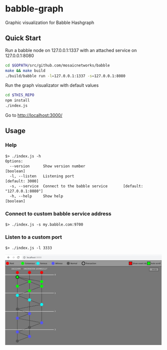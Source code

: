 # babble-graph
Graphic visualization for Babble Hashgraph

## Quick Start

Run a babble node on 127.0.0.1:1337 with an attached service on 127.0.0.1:8080

```bash
cd $GOPATH/src/github.com/mosaicnetworks/babble
make && make build
./build/babble run -l=127.0.0.1:1337 -s=127.0.0.1:8080
```

Run the graph visualizator with default values

```bash
cd $THIS_REPO
npm install
./index.js
```

Go to [http://localhost:3000/](http://localhost:3000/)

## Usage

### Help

```
$> ./index.js -h
Options:
  --version      Show version number                                   [boolean]
  -l, --listen   Listening port                                  [default: 3000]
  -s, --service  Connect to the babble service       [default: "127.0.0.1:8080"]
  -h, --help     Show help                                             [boolean]
```

### Connect to custom babble service address

```
$> ./index.js -s my.babble.com:9700
```

### Listen to a custom port

```
$> ./index.js -l 3333
```

![demo.jpg](https://github.com/mosaicnetworks/babble-graph/raw/master/_media/demo.jpg)
